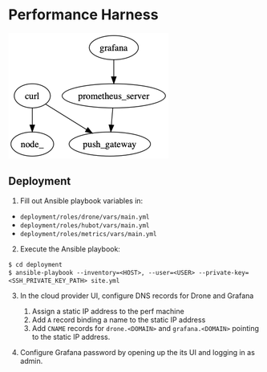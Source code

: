 # Performance Harness

<img src="doc/topology.png"/>

## Deployment

1. Fill out Ansible playbook variables in:

 * `deployment/roles/drone/vars/main.yml`
 * `deployment/roles/hubot/vars/main.yml`
 * `deployment/roles/metrics/vars/main.yml`

2. Execute the Ansible playbook:

```
$ cd deployment
$ ansible-playbook --inventory=<HOST>, --user=<USER> --private-key=<SSH_PRIVATE_KEY_PATH> site.yml
```

3. In the cloud provider UI, configure DNS records for Drone and Grafana

    1. Assign a static IP address to the perf machine
    2. Add `A` record binding a name to the static IP address
    3. Add `CNAME` records for `drone.<DOMAIN>` and `grafana.<DOMAIN>` pointing to the static IP address.


4. Configure Grafana password by opening up the its UI and logging in as
   admin.
